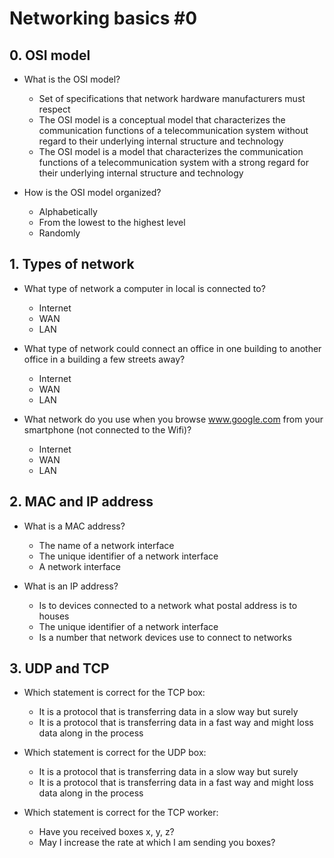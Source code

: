 # Networking basics #0

## 0. OSI model
- What is the OSI model?
	- Set of specifications that network hardware manufacturers must respect
	- The OSI model is a conceptual model that characterizes the communication functions of a telecommunication system without regard to their underlying internal structure and technology
	- The OSI model is a model that characterizes the communication functions of a telecommunication system with a strong regard for their underlying internal structure and technology

- How is the OSI model organized?
	- Alphabetically
	- From the lowest to the highest level
	- Randomly

## 1. Types of network
- What type of network a computer in local is connected to?
	- Internet
	- WAN
	- LAN

- What type of network could connect an office in one building to another office in a building a few streets away?
	- Internet
	- WAN
	- LAN

- What network do you use when you browse www.google.com from your smartphone (not connected to the Wifi)?
	- Internet
	- WAN
	- LAN

## 2. MAC and IP address
- What is a MAC address?
	- The name of a network interface
	- The unique identifier of a network interface
	- A network interface

- What is an IP address?
	- Is to devices connected to a network what postal address is to houses
	- The unique identifier of a network interface
	- Is a number that network devices use to connect to networks

## 3. UDP and TCP
- Which statement is correct for the TCP box:
	- It is a protocol that is transferring data in a slow way but surely
	- It is a protocol that is transferring data in a fast way and might loss data along in the process

- Which statement is correct for the UDP box:
	- It is a protocol that is transferring data in a slow way but surely
	- It is a protocol that is transferring data in a fast way and might loss data along in the process

- Which statement is correct for the TCP worker:
	- Have you received boxes x, y, z?
	- May I increase the rate at which I am sending you boxes?
